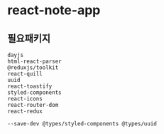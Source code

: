 # react-note-app
## 필요패키지
```
dayjs
html-react-parser
@reduxjs/toolkit
react-quill
uuid
react-toastify
styled-components
react-icons
react-router-dom
react-redux

--save-dev @types/styled-components @types/uuid
```